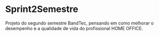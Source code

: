 # Sprint2Semestre

Projeto do segundo semestre BandTec, pensando em como 
melhorar o desempenho e a qualidade de vida do profissional HOME OFFICE.
